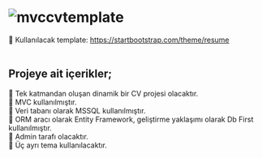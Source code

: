 # ![mvccvtemplate](https://github.com/user-attachments/assets/40237e6c-09e1-46bc-8baf-4b79716fb185)

📍 Kullanılacak template: https://startbootstrap.com/theme/resume <br><br>

## Projeye ait içerikler;<br>
📌 Tek katmandan oluşan dinamik bir CV projesi olacaktır.<br>
📌 MVC kullanılmıştır.<br>
📌 Veri tabanı olarak MSSQL kullanılmıştır.<br>
📌 ORM aracı olarak Entity Framework, geliştirme yaklaşımı olarak Db First kullanılmıştır.<br>
📌 Admin tarafı olacaktır.<br>
📌 Üç ayrı tema kullanılacaktır.<br><br>
